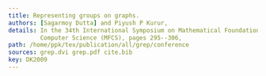 ```yaml
---
title: Representing groups on graphs.
authors: [Sagarmoy Dutta] and Piyush P Kurur,
details: In the 34th International Symposium on Mathematical Foundation of
         Computer Science (MFCS), pages 295--306,
path: /home/ppk/tex/publication/all/grep/conference
sources: grep.dvi grep.pdf cite.bib
key: DK2009
---
```

